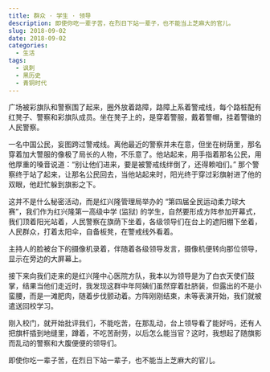```yaml
---
title: 群众 · 学生 · 领导
description: 即使你吃一辈子苦，在烈日下站一辈子，也不能当上芝麻大的官儿。
slug: 2018-09-02
date: 2018-09-02
categories:
  - 生活
tags:
  - 讽刺
  - 黑历史
  - 青铜时代
---
```


广场被彩旗队和警察围了起来，圈外放着路障，路障上系着警戒线，每个路桩配有红凳子、警察和彩旗队成员。坐在凳子上的，是穿着警服，戴着警帽，挂着警徽的人民警察。

一名中国公民，妄图跨过警戒线。离他最近的警察并未在意，但坐在树荫里，那名穿着加大警服的像极了局长的人物，不乐意了。他站起来，用手指着那名公民，用他厚重的嗓音说道：“别让他们进来，要是被警戒线绊倒了，还得赖咱们。” 那个警察终于站了起来，让那名公民回去，当他站起来时，阳光终于穿过彩旗射进了他的双眼，他赶忙躲到旗影之下。

这并不是什么秘密活动，而是红兴隆管理局举办的 “第四届全民运动柔力球大赛”，我们作为红兴隆第一高级中学 (监狱) 的学生，自然要形成方阵参加开幕式，我们顶着阳光站着，人民警察在旗荫下坐着，各级领导们在台上的遮阳棚下坐着，人民群众，打着太阳伞，自备板凳，在警戒线外看着。

主持人的脸被台下的摄像机录着，伴随着各级领导发言，摄像机便转向那位领导，显示在旁边的大屏幕上。

接下来向我们走来的是红兴隆中心医院方队，我本以为领导是为了白衣天使们鼓掌，结果当他们走近时，我发现这群中年阿姨们虽然穿着肚脐装，但露出的不是小蛮腰，而是一滩肥肉，随着步伐颤动着。方阵刚刚结束，未等表演开始，我们就被遣送回校学习。

刚入校门，就开始批评我们，不能吃苦，在那乱动，台上领导看了能好吗，还有人把旗杆插到地缝里，蹲着，不吃苦耐劳，以后怎么能当官？这时，我想起了随旗影而乱动的警察和大腹便便的领导们。

即使你吃一辈子苦，在烈日下站一辈子，也不能当上芝麻大的官儿。
